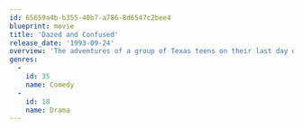 ```yaml
---
id: 65659a4b-b355-40b7-a786-8d6547c2bee4
blueprint: movie
title: 'Dazed and Confused'
release_date: '1993-09-24'
overview: 'The adventures of a group of Texas teens on their last day of school in 1976, centering on student Randall Floyd, who moves easily among stoners, jocks and geeks. Floyd is a star athlete, but he also likes smoking weed, which presents a conundrum when his football coach demands he sign a "no drugs" pledge.'
genres:
  -
    id: 35
    name: Comedy
  -
    id: 18
    name: Drama
---
```

